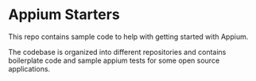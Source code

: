 # Appium Starters
This repo contains sample code to help with getting started with Appium. 

The codebase is organized into different repositories and contains boilerplate code and sample appium tests for some open source applications.
